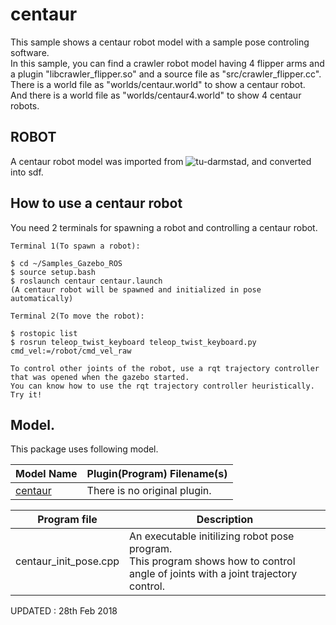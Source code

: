 # centaur

This sample shows a centaur robot model with a sample pose controling software.  
In this sample, you can find a crawler robot model having 4 flipper arms and a plugin "libcrawler_flipper.so" and a source file as "src/crawler_flipper.cc".  
There is a world file as "worlds/centaur.world" to show a centaur robot.  
And there is a world file as "worlds/centaur4.world" to show 4 centaur robots.  

## ROBOT
A centaur robot model was imported from ![tu-darmstad](https://github.com/tu-darmstadt-ros-pkg/centaur_robot_tutorial), and converted into sdf.
    
## How to use a centaur robot
You need 2 terminals for spawning a robot and controlling a centaur robot.  

    Terminal 1(To spawn a robot):  

    $ cd ~/Samples_Gazebo_ROS  
    $ source setup.bash  
    $ roslaunch centaur centaur.launch  
    (A centaur robot will be spawned and initialized in pose automatically)  
    
    Terminal 2(To move the robot):  

    $ rostopic list  
    $ rosrun teleop_twist_keyboard teleop_twist_keyboard.py cmd_vel:=/robot/cmd_vel_raw  
    
    To control other joints of the robot, use a rqt trajectory controller that was opened when the gazebo started.  
    You can know how to use the rqt trajectory controller heuristically.  
    Try it!  

## Model.  
This package uses following model.  

|Model Name|Plugin(Program) Filename(s)|
|---|---|
|[centaur](https://github.com/m-shimizu/Samples_Gazebo_ROS/tree/master/models/centaur)|There is no original plugin.|

|Program file|Description|
|---|---|
|centaur_init_pose.cpp|An executable initilizing robot pose program.<br>This program shows how to control angle of joints with a joint trajectory control.|


UPDATED : 28th Feb 2018
